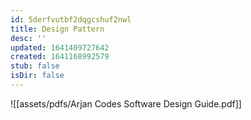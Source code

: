 ```yaml
---
id: 5derfvutbf2dqgcshuf2nwl
title: Design Pattern
desc: ''
updated: 1641409727642
created: 1641168992579
stub: false
isDir: false
---
```



![[assets/pdfs/Arjan Codes Software Design Guide.pdf]]
